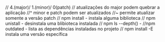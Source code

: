 // 4.(major)/ 1.(minor)/ 0(patch)
// atualizações do major podem quebrar a aplicação
//^ minor e patch podem ser atualizados
//~ permite atualizar somente a versão patch
// npm install - instala alguma biblioteca
// npm unistall - desinstala uma blibioteca instalada
// npm ls --depth() - 
//npm outdated - lista as dependências instaladas no projeto
// npm install -E instala uma versão específica